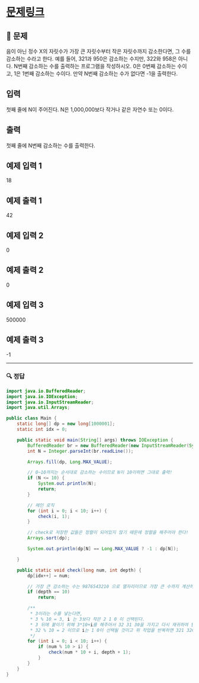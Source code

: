 # [문제링크](https://www.acmicpc.net/problem/1038)

## 📝 문제

음이 아닌 정수 X의 자릿수가 가장 큰 자릿수부터 작은 자릿수까지 감소한다면, 그 수를 감소하는 수라고 한다. 예를 들어, 321과 950은 감소하는 수지만, 322와 958은 아니다. N번째 감소하는 수를 출력하는 프로그램을 작성하시오. 0은 0번째 감소하는 수이고, 1은 1번째 감소하는 수이다. 만약 N번째 감소하는 수가 없다면 -1을 출력한다.

## 입력

첫째 줄에 N이 주어진다. N은 1,000,000보다 작거나 같은 자연수 또는 0이다.

## 출력

첫째 줄에 N번째 감소하는 수를 출력한다.

## 예제 입력 1
18

## 예제 출력 1 

42

## 예제 입력 2 

0

## 예제 출력 2 

0

## 예제 입력 3 

500000

## 예제 출력 3 

-1

---

### 🔍 정답

```java
import java.io.BufferedReader;
import java.io.IOException;
import java.io.InputStreamReader;
import java.util.Arrays;

public class Main {
    static long[] dp = new long[1000001];
    static int idx = 0;

    public static void main(String[] args) throws IOException {
        BufferedReader br = new BufferedReader(new InputStreamReader(System.in));
        int N = Integer.parseInt(br.readLine());

        Arrays.fill(dp, Long.MAX_VALUE);

        // 0~10까지는 순서대로 감소하는 수이므로 N이 10이하면 그대로 출력!
        if (N <= 10) {
            System.out.println(N);
            return;
        }

        // 메인 로직
        for (int i = 0; i < 10; i++) {
            check(i, 1);
        }

        // check로 저장한 값들은 정렬이 되어있지 않기 때문에 정렬을 해주어야 한다!
        Arrays.sort(dp);

        System.out.println(dp[N] == Long.MAX_VALUE ? -1 : dp[N]);

    }

    public static void check(long num, int depth) {
        dp[idx++] = num;

        // 가장 큰 감소하는 수는 9876543210 으로 열자리이므로 가장 큰 수까지 계산하면 return!
        if (depth == 10)
            return;

        /**
         * 3이라는 수를 넣는다면,
         * 3 % 10 = 3, i 는 3보다 작은 2 1 0 이 선택된다.
         * 3 뒤에 붙이기 위해 3*10+i를 해주어서 32 31 30을 가지고 다시 재귀하여 탐색하는 것이다.
         * 32 % 10 = 2 이므로 i는 1 0이 선택될 것이고 위 작업을 반복하면 321 320을 저장해둔 후 다시 탐색하게 된다.
         */
        for (int i = 0; i < 10; i++) {
            if (num % 10 > i) {
                check(num * 10 + i, depth + 1);
            }
        }
    }
}
```